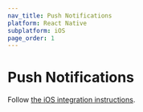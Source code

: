 ```yaml
---
nav_title: Push Notifications
platform: React Native
subplatform: iOS
page_order: 1
---
```

# Push Notifications

Follow [the iOS integration instructions][1]. 

[1]: {{site.baseurl}}/developer_guide/platform_integration_guides/ios/push_notifications/integration/
